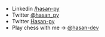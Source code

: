 - Linkedin [/hasan-py](https://www.linkedin.com/in/hasan-py/)
- Twitter [@hasan_py](https://twitter.com/https://twitter.com/hasan_py)
- Twitter [Hasan-py](https://www.youtube.com/channel/UCti7jZ-kT43b2nRnXRxM2xA)
- Play chess with me -> [@hasan-dev](https://lichess.org/@/hasan-dev)

